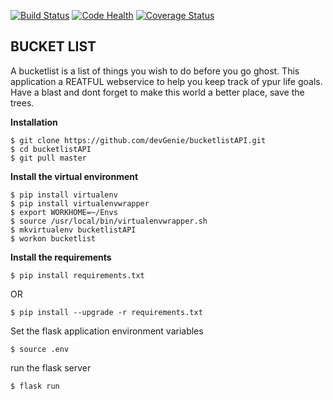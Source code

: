[![Build Status](https://travis-ci.org/devGenie/bucketlistAPI.svg?branch=master)](https://travis-ci.org/devGenie/bucketlistAPI) [![Code Health](https://landscape.io/github/devGenie/bucketlistAPI/master/landscape.svg?style=flat)](https://landscape.io/github/devGenie/bucketlistAPI/master) [![Coverage Status](https://coveralls.io/repos/github/devGenie/bucketlistAPI/badge.svg?branch=master)](https://coveralls.io/github/devGenie/bucketlistAPI?branch=master)



## BUCKET LIST ## 
A bucketlist is a list of things you wish to do before you go ghost. This application a REATFUL webservice to help you keep track of ypur life goals. Have a blast and dont forget to make this world a better place, save the trees.

**Installation**
```
$ git clone https://github.com/devGenie/bucketlistAPI.git
$ cd bucketlistAPI
$ git pull master
```
**Install the virtual environment**
```
$ pip install virtualenv
$ pip install virtualenvwrapper
$ export WORKHOME=~/Envs
$ source /usr/local/bin/virtualenvwrapper.sh
$ mkvirtualenv bucketlistAPI
$ workon bucketlist
```
**Install the requirements**

```	
$ pip install requirements.txt
```

OR

```
$ pip install --upgrade -r requirements.txt
```

Set the flask application environment variables

```
$ source .env
```

run the flask server

```
$ flask run
```